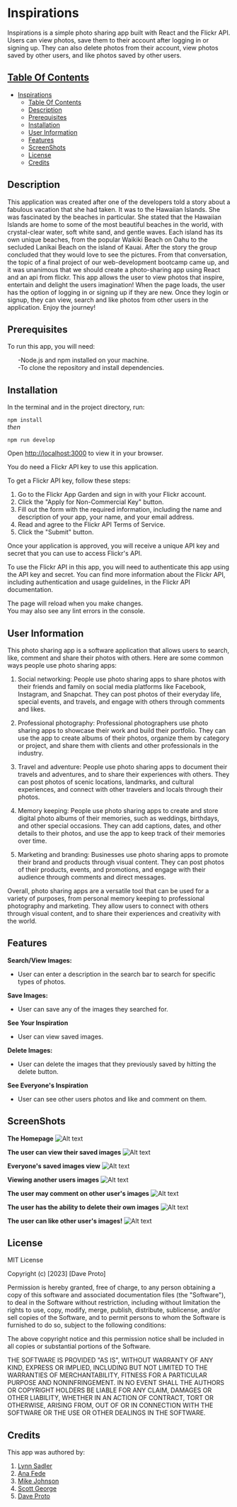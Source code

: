 # Inspirations

Inspirations is a simple photo sharing app built with React and the Flickr API. Users can view photos, save them to their account after logging in or signing up. They can also delete photos from their account, view photos saved by other users, and like photos saved by other users.

## [Table Of Contents](#Table-Of-Contents)
- [Inspirations](#inspirations)
  - [Table Of Contents](#table-of-contents)
  - [Description](#description)
  - [Prerequisites](#prerequisites)
  - [Installation](#installation)
  - [User Information](#user-information)
  - [Features](#features)
  - [ScreenShots](#screenshots)
  - [License](#license)
  - [Credits](#credits)

## Description

This application was created after one of the developers told a story about a fabulous vacation
that she had taken.  It was to the Hawaiian Islands.  She was fascinated by the beaches in 
particular. She stated that the Hawaiian Islands are home to some of the most beautiful beaches in the world, with crystal-clear water, soft white sand, and gentle waves. Each island has its own unique beaches, from the popular Waikiki Beach on Oahu to the secluded Lanikai Beach on the island of Kauai.  After the story the group concluded that they would love to see the pictures.  From that conversation, the topic of a final project of our web-development 
bootcamp came up, and it was unanimous that we should create a photo-sharing app using React and an api from flickr.  This app allows the user to view photos that inspire, entertain and delight the users imagination!  When the page loads, the user has the option of logging in or signing up if they are new.  Once they login or signup, they can view, search and like photos from other users in the application.  Enjoy the journey!

## Prerequisites

To run this app, you will need:

<ul>
-Node.js and npm installed on your machine.<br>
-To clone the repository and install dependencies.
</ul>

## Installation

In the terminal and in the project directory, run:

`npm install`<br> *then*

`npm run develop`

Open [http://localhost:3000](http://localhost:3000) to view it in your browser.

You do need a Flickr API key to use this application.

To get a Flickr API key, follow these steps:

1. Go to the Flickr App Garden and sign in with your Flickr account.
2. Click the "Apply for Non-Commercial Key" button.
3. Fill out the form with the required information, including the name and description of your app, your  name, and your email address.
4. Read and agree to the Flickr API Terms of Service.
5. Click the "Submit" button.
   
Once your application is approved, you will receive a unique API key and secret that you can use to access Flickr's API.

To use the Flickr API in this app, you will need to authenticate this app using the API key and secret. You can find more information about the Flickr API, including authentication and usage guidelines, in the Flickr API documentation.

The page will reload when you make changes.\
You may also see any lint errors in the console.

## User Information

This photo sharing app is a software application that allows users to search, like, comment and share their photos with others. Here are some common ways people use photo sharing apps:

1. Social networking: People use photo sharing apps to share photos with their friends and family on social media platforms like Facebook, Instagram, and Snapchat. They can post photos of their everyday life, special events, and travels, and engage with others through comments and likes.

2. Professional photography: Professional photographers use photo sharing apps to showcase their work and build their portfolio. They can use the app to create albums of their photos, organize them by category or project, and share them with clients and other professionals in the industry.

3. Travel and adventure: People use photo sharing apps to document their travels and adventures, and to share their experiences with others. They can post photos of scenic locations, landmarks, and cultural experiences, and connect with other travelers and locals through their photos.

4. Memory keeping: People use photo sharing apps to create and store digital photo albums of their memories, such as weddings, birthdays, and other special occasions. They can add captions, dates, and other details to their photos, and use the app to keep track of their memories over time.

5. Marketing and branding: Businesses use photo sharing apps to promote their brand and products through visual content. They can post photos of their products, events, and promotions, and engage with their audience through comments and direct messages.

Overall, photo sharing apps are a versatile tool that can be used for a variety of purposes, from personal memory keeping to professional photography and marketing. They allow users to connect with others through visual content, and to share their experiences and creativity with the world.

## Features

**Search/View Images:**
* User can enter a description in the search bar to search for specific types of photos.

**Save Images:**
* User can save any of the images they searched for.

**See Your Inspiration**
* User can view saved images.

**Delete Images:**
* User can delete the images that they previously saved by hitting the delete button.

**See Everyone's Inspiration**
* User can see other users photos and like and comment on them.

## ScreenShots



**The Homepage**
![Alt text](client/public/ScreenShot1.png)




**The user can view their saved images**
![Alt text](client/public/ScreenShot2.png)




**Everyone's saved images view**
![Alt text](client/public/ScreenShot3.png)




**Viewing another users images**
![Alt text](client/public/ScreenShot4.png)




**The user may comment on other user's images**
![Alt text](client/public/ScreenShot5.png)




**The user has the ability to delete their own images**
![Alt text](client/public/ScreenShot6.png)




**The user can like other user's images!**
![Alt text](client/public/ScreenShot7.png)





## License

MIT License

Copyright (c) [2023] [Dave Proto]

Permission is hereby granted, free of charge, to any person obtaining a copy
of this software and associated documentation files (the "Software"), to deal
in the Software without restriction, including without limitation the rights
to use, copy, modify, merge, publish, distribute, sublicense, and/or sell
copies of the Software, and to permit persons to whom the Software is
furnished to do so, subject to the following conditions:

The above copyright notice and this permission notice shall be included in all
copies or substantial portions of the Software.

THE SOFTWARE IS PROVIDED "AS IS", WITHOUT WARRANTY OF ANY KIND, EXPRESS OR
IMPLIED, INCLUDING BUT NOT LIMITED TO THE WARRANTIES OF MERCHANTABILITY,
FITNESS FOR A PARTICULAR PURPOSE AND NONINFRINGEMENT. IN NO EVENT SHALL THE
AUTHORS OR COPYRIGHT HOLDERS BE LIABLE FOR ANY CLAIM, DAMAGES OR OTHER
LIABILITY, WHETHER IN AN ACTION OF CONTRACT, TORT OR OTHERWISE, ARISING FROM,
OUT OF OR IN CONNECTION WITH THE SOFTWARE OR THE USE OR OTHER DEALINGS IN THE
SOFTWARE.

## Credits

This app was authored by:

1. [Lynn Sadler](https://github.com/lynnadelesadler)
2. [Ana Fede](https://github.com/anafede)
3. [Mike Johnson](https://github.com/mikewebprint)
4. [Scott George](https://github.com/ScottsC0de)
5. [Dave Proto](https://github.com/Dpro03)

